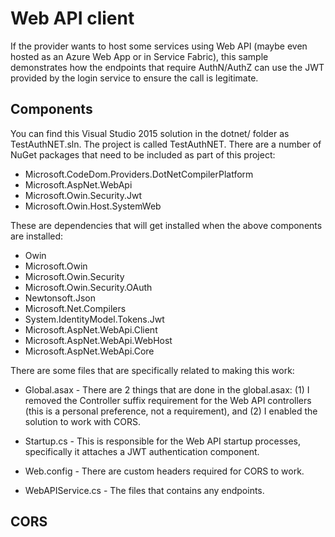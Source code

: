 # Web API client
If the provider wants to host some services using Web API (maybe even hosted as an Azure Web App or in Service Fabric), this sample demonstrates how the endpoints that require AuthN/AuthZ can use the JWT provided by the login service to ensure the call is legitimate.

## Components
You can find this Visual Studio 2015 solution in the dotnet/ folder as TestAuthNET.sln. The project is called TestAuthNET. There are a number of NuGet packages that need to be included as part of this project:

* Microsoft.CodeDom.Providers.DotNetCompilerPlatform
* Microsoft.AspNet.WebApi
* Microsoft.Owin.Security.Jwt
* Microsoft.Owin.Host.SystemWeb

These are dependencies that will get installed when the above components are installed:

* Owin
* Microsoft.Owin
* Microsoft.Owin.Security
* Microsoft.Owin.Security.OAuth
* Newtonsoft.Json
* Microsoft.Net.Compilers
* System.IdentityModel.Tokens.Jwt
* Microsoft.AspNet.WebApi.Client
* Microsoft.AspNet.WebApi.WebHost
* Microsoft.AspNet.WebApi.Core

There are some files that are specifically related to making this work:

* Global.asax - There are 2 things that are done in the global.asax: (1) I removed the Controller suffix requirement for the Web API controllers (this is a personal preference, not a requirement), and (2) I enabled the solution to work with CORS.
 
* Startup.cs - This is responsible for the Web API startup processes, specifically it attaches a JWT authentication component.
 
* Web.config - There are custom headers required for CORS to work.

* WebAPIService.cs - The files that contains any endpoints.

## CORS
